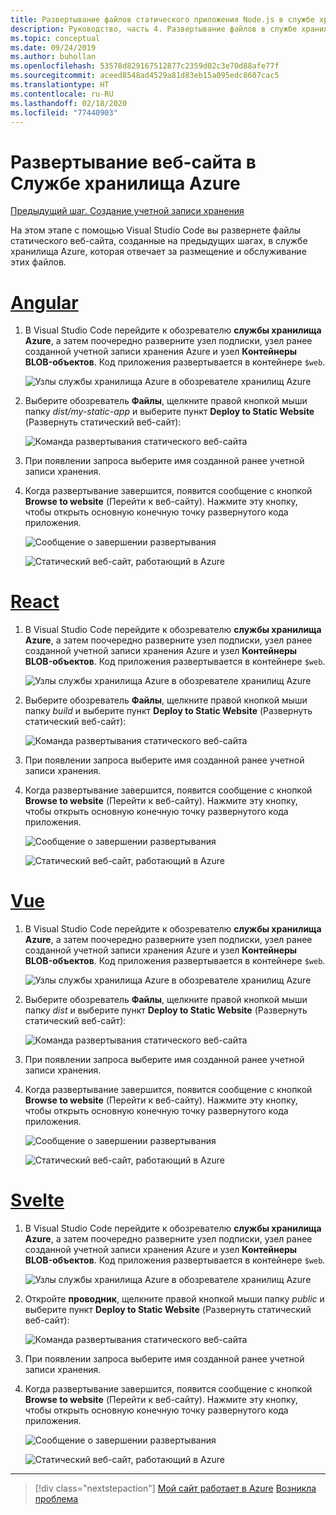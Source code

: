 ```yaml
---
title: Развертывание файлов статического приложения Node.js в службе хранилища Azure из Visual Studio Code
description: Руководство, часть 4. Развертывание файлов в службе хранилища Azure
ms.topic: conceptual
ms.date: 09/24/2019
ms.author: buhollan
ms.openlocfilehash: 53578d829167512877c2359d02c3e70d88afe77f
ms.sourcegitcommit: aceed8548ad4529a81d83eb15a095edc8607cac5
ms.translationtype: HT
ms.contentlocale: ru-RU
ms.lasthandoff: 02/18/2020
ms.locfileid: "77440903"
---
```

# <a name="deploy-the-website-to-azure-storage"></a>Развертывание веб-сайта в Службе хранилища Azure

[Предыдущий шаг. Создание учетной записи хранения](tutorial-vscode-static-website-node-03.md)

На этом этапе с помощью Visual Studio Code вы развернете файлы статического веб-сайта, созданные на предыдущих шагах, в службе хранилища Azure, которая отвечает за размещение и обслуживание этих файлов.

# <a name="angular"></a>[Angular](#tab/angular)

1. В Visual Studio Code перейдите к обозревателю **службы хранилища Azure**, а затем поочередно разверните узел подписки, узел ранее созданной учетной записи хранения Azure и узел **Контейнеры BLOB-объектов**. Код приложения развертывается в контейнере `$web`.

   ![Узлы службы хранилища Azure в обозревателе хранилищ Azure](media/static-website/storage-nodes.png)

1. Выберите обозреватель **Файлы**, щелкните правой кнопкой мыши папку _dist/my-static-app_ и выберите пункт **Deploy to Static Website** (Развернуть статический веб-сайт):

    ![Команда развертывания статического веб-сайта](media/static-website/deploy-build-angular.png)

1. При появлении запроса выберите имя созданной ранее учетной записи хранения.

1. Когда развертывание завершится, появится сообщение с кнопкой **Browse to website** (Перейти к веб-сайту). Нажмите эту кнопку, чтобы открыть основную конечную точку развернутого кода приложения.

    ![Сообщение о завершении развертывания](media/static-website/deployment-complete.png)

    ![Статический веб-сайт, работающий в Azure](media/static-website/azure-app-angular.png)

# <a name="react"></a>[React](#tab/react)

1. В Visual Studio Code перейдите к обозревателю **службы хранилища Azure**, а затем поочередно разверните узел подписки, узел ранее созданной учетной записи хранения Azure и узел **Контейнеры BLOB-объектов**. Код приложения развертывается в контейнере `$web`.

   ![Узлы службы хранилища Azure в обозревателе хранилищ Azure](media/static-website/storage-nodes.png)

1. Выберите обозреватель **Файлы**, щелкните правой кнопкой мыши папку _build_ и выберите пункт **Deploy to Static Website** (Развернуть статический веб-сайт):

    ![Команда развертывания статического веб-сайта](media/static-website/deploy-build-react.png)

1. При появлении запроса выберите имя созданной ранее учетной записи хранения.

1. Когда развертывание завершится, появится сообщение с кнопкой **Browse to website** (Перейти к веб-сайту). Нажмите эту кнопку, чтобы открыть основную конечную точку развернутого кода приложения.

    ![Сообщение о завершении развертывания](media/static-website/deployment-complete.png)

    ![Статический веб-сайт, работающий в Azure](media/static-website/azure-app-react.png)

# <a name="vue"></a>[Vue](#tab/vue)

1. В Visual Studio Code перейдите к обозревателю **службы хранилища Azure**, а затем поочередно разверните узел подписки, узел ранее созданной учетной записи хранения Azure и узел **Контейнеры BLOB-объектов**. Код приложения развертывается в контейнере `$web`.

   ![Узлы службы хранилища Azure в обозревателе хранилищ Azure](media/static-website/storage-nodes.png)

1. Выберите обозреватель **Файлы**, щелкните правой кнопкой мыши папку _dist_ и выберите пункт **Deploy to Static Website** (Развернуть статический веб-сайт):

    ![Команда развертывания статического веб-сайта](media/static-website/deploy-build-vue.png)

1. При появлении запроса выберите имя созданной ранее учетной записи хранения.

1. Когда развертывание завершится, появится сообщение с кнопкой **Browse to website** (Перейти к веб-сайту). Нажмите эту кнопку, чтобы открыть основную конечную точку развернутого кода приложения.

    ![Сообщение о завершении развертывания](media/static-website/deployment-complete.png)

    ![Статический веб-сайт, работающий в Azure](media/static-website/azure-app-vue.png)

# <a name="svelte"></a>[Svelte](#tab/svelte)

1. В Visual Studio Code перейдите к обозревателю **службы хранилища Azure**, а затем поочередно разверните узел подписки, узел ранее созданной учетной записи хранения Azure и узел **Контейнеры BLOB-объектов**. Код приложения развертывается в контейнере `$web`.

   ![Узлы службы хранилища Azure в обозревателе хранилищ Azure](media/static-website/storage-nodes.png)

1. Откройте **проводник**, щелкните правой кнопкой мыши папку _public_ и выберите пункт **Deploy to Static Website** (Развернуть статический веб-сайт):

    ![Команда развертывания статического веб-сайта](media/static-website/deploy-build-svelte.png)

1. При появлении запроса выберите имя созданной ранее учетной записи хранения.

1. Когда развертывание завершится, появится сообщение с кнопкой **Browse to website** (Перейти к веб-сайту). Нажмите эту кнопку, чтобы открыть основную конечную точку развернутого кода приложения.

    ![Сообщение о завершении развертывания](media/static-website/deployment-complete-svelte.png)

    ![Статический веб-сайт, работающий в Azure](media/static-website/azure-app-svelte.png)

---

> [!div class="nextstepaction"]
> [Мой сайт работает в Azure](tutorial-vscode-static-website-node-05.md) [Возникла проблема](https://www.research.net/r/PWZWZ52?tutorial=node-deployment-staticwebsite&step=create-storage)
